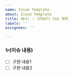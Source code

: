 ```yaml
---
name: Issue Template
about: Issue Template
title: 예시) ✨ [FEAT] 이슈 제목
labels: ''
assignees: ''

---
```


### ✨(이슈 내용)
- [ ] 구현 내용1
- [ ] 구현 내용2
